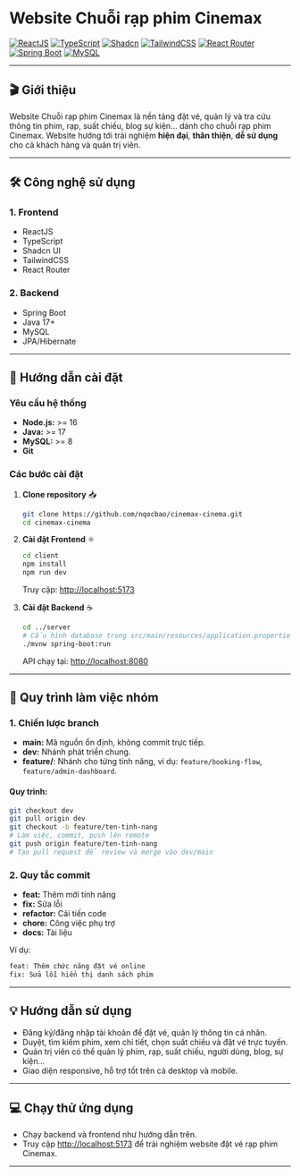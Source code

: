 # Website Chuỗi rạp phim Cinemax

[![ReactJS](https://img.shields.io/badge/ReactJS-61DAFB.svg?style=for-the-badge&logo=react&logoColor=white)](https://react.dev/)
[![TypeScript](https://img.shields.io/badge/TypeScript-3178C6.svg?style=for-the-badge&logo=typescript&logoColor=white)](https://www.typescriptlang.org/)
[![Shadcn](https://img.shields.io/badge/Shadcn-000000.svg?style=for-the-badge&logo=shadcn&logoColor=white)](https://ui.shadcn.com/)
[![TailwindCSS](https://img.shields.io/badge/TailwindCSS-38B2AC.svg?style=for-the-badge&logo=tailwind-css&logoColor=white)](https://tailwindcss.com/)
[![React Router](https://img.shields.io/badge/React_Router-CA4245.svg?style=for-the-badge&logo=reactrouter&logoColor=white)](https://reactrouter.com/)
[![Spring Boot](https://img.shields.io/badge/Spring_Boot-6DB33F.svg?style=for-the-badge&logo=springboot&logoColor=white)](https://spring.io/projects/spring-boot)
[![MySQL](https://img.shields.io/badge/MySQL-4479A1.svg?style=for-the-badge&logo=mysql&logoColor=white)](https://www.mysql.com/)

---

## 🎬 Giới thiệu

Website Chuỗi rạp phim Cinemax là nền tảng đặt vé, quản lý và tra cứu thông tin phim, rạp, suất chiếu, blog sự kiện... dành cho chuỗi rạp phim Cinemax. Website hướng tới trải nghiệm **hiện đại**, **thân thiện**, **dễ sử dụng** cho cả khách hàng và quản trị viên.

---

## 🛠️ Công nghệ sử dụng

### 1. **Frontend**

- ReactJS
- TypeScript
- Shadcn UI
- TailwindCSS
- React Router

### 2. **Backend**

- Spring Boot
- Java 17+
- MySQL
- JPA/Hibernate

---

## 🚀 Hướng dẫn cài đặt

### Yêu cầu hệ thống

- **Node.js:** >= 16
- **Java:** >= 17
- **MySQL:** >= 8
- **Git**

### Các bước cài đặt

1. **Clone repository** 📥

   ```bash
   git clone https://github.com/nqocbao/cinemax-cinema.git
   cd cinemax-cinema
   ```

2. **Cài đặt Frontend** ⚛️

   ```bash
   cd client
   npm install
   npm run dev
   ```

   Truy cập: [http://localhost:5173](http://localhost:5173)

3. **Cài đặt Backend** ☕
   ```bash
   cd ../server
   # Cấu hình database trong src/main/resources/application.properties
   ./mvnw spring-boot:run
   ```
   API chạy tại: [http://localhost:8080](http://localhost:8080)

---

## :twisted_rightwards_arrows: Quy trình làm việc nhóm

### 1. **Chiến lược branch**

- **main:** Mã nguồn ổn định, không commit trực tiếp.
- **dev:** Nhánh phát triển chung.
- **feature/**: Nhánh cho từng tính năng, ví dụ: `feature/booking-flow`, `feature/admin-dashboard`.

#### Quy trình:

```bash
git checkout dev
git pull origin dev
git checkout -b feature/ten-tinh-nang
# Làm việc, commit, push lên remote
git push origin feature/ten-tinh-nang
# Tạo pull request để review và merge vào dev/main
```

### 2. **Quy tắc commit**

- **feat:** Thêm mới tính năng
- **fix:** Sửa lỗi
- **refactor:** Cải tiến code
- **chore:** Công việc phụ trợ
- **docs:** Tài liệu

Ví dụ:

```bash
feat: Thêm chức năng đặt vé online
fix: Sửa lỗi hiển thị danh sách phim
```

---

## 💡 Hướng dẫn sử dụng

- Đăng ký/đăng nhập tài khoản để đặt vé, quản lý thông tin cá nhân.
- Duyệt, tìm kiếm phim, xem chi tiết, chọn suất chiếu và đặt vé trực tuyến.
- Quản trị viên có thể quản lý phim, rạp, suất chiếu, người dùng, blog, sự kiện...
- Giao diện responsive, hỗ trợ tốt trên cả desktop và mobile.

---

## :computer: Chạy thử ứng dụng

- Chạy backend và frontend như hướng dẫn trên.
- Truy cập [http://localhost:5173](http://localhost:5173) để trải nghiệm website đặt vé rạp phim Cinemax.

---
